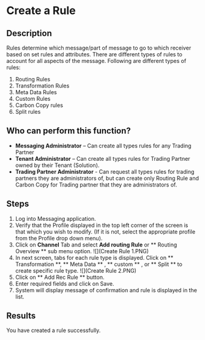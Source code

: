 # Create a Rule
## Description
Rules determine which message/part of message to go to which receiver based on set rules and attributes. There are different types of rules to account for all aspects of the message. Following are different types of rules:
1. Routing Rules
2. Transformation Rules
3. Meta Data Rules
4. Custom Rules
5. Carbon Copy rules
6. Split rules

## Who can perform this function?
* **Messaging Administrator** – Can create all types rules for any Trading Partner
* **Tenant Administrator** – Can create all types rules for Trading Partner owned by their Tenant (Solution).
* **Trading Partner Administrator** - Can request all types rules for trading partners they are administrators of, but can create only Routing Rule and Carbon Copy for Trading partner that they are administrators of.

## Steps
1. Log into Messaging application.
2. Verify that the Profile displayed in the top left corner of the screen is that which you wish to modify. (If it is not, select the appropriate profile from the Profile drop down menu).
3. Click on **Channel** Tab and select **Add routing Rule** or ** Routing Overview ** sub menu option.
![](Create Rule 1.PNG)
4.  In next screen, tabs for each rule type is displayed. Click on ** Transformation **, ** Meta Data ** , ** custom ** , or ** Split ** to create specific rule type.
![](Create Rule 2.PNG)
5. Click on ** Add Rec Rule ** button.
6. Enter required fields and click on Save.
7. System will display message of confirmation and rule is displayed in the list.

## **Results**
You have created a rule successfully.

